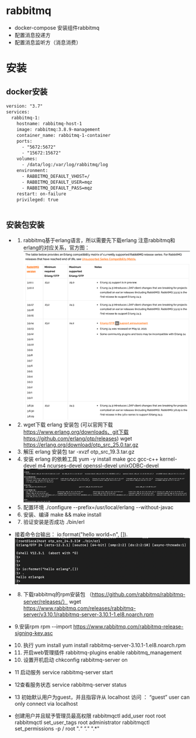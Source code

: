 # rabbitmq

- docker-compose 安装组件rabbitmq
- 配置消息投递方
- 配置消息监听方（消息消费）


# 安装

## docker安装

````
version: "3.7"
services:
  rabbitmq-1:
    hostname: rabbitmq-host-1
    image: rabbitmq:3.8.9-management
    container_name: rabbitmq-1-container
    ports:
      - "5672:5672"
      - "15672:15672"
    volumes:
      - /data/log:/var/log/rabbitmq/log
    environment:
      - RABBITMQ_DEFAULT_VHOST=/
      - RABBITMQ_DEFAULT_USER=mqz
      - RABBITMQ_DEFAULT_PASS=mqz
    restart: on-failure
    privileged: true


````

## 安装包安装

- 1. rabbitmq基于erlang语言，所以需要先下载erlang
     注意rabbitmq和erlang的对应关系，官方图：
![img.png](images/rabbitmq和erlang对应关系.png)
- 2. wget下载 erlang 安装包 (可以官网下载 https://www.erlang.org/downloads、git下载 https://github.com/erlang/otp/releases)
wget https://erlang.org/download/otp_src_25.0.tar.gz
- 3. 解压 erlang 安装包
tar -xvzf otp_src_19.3.tar.gz
- 4. 安装 erlang 的依赖工具
yum -y install make gcc gcc-c++ kernel-devel m4 ncurses-devel openssl-devel unixODBC-devel
![img.png](images/安装erlang的依赖工具.png)
- 5. 配置环境
./configure --prefix=/usr/local/erlang --without-javac
     
- 6. 安装、编译
make && make install

- 7. 验证安装是否成功
./bin/erl
- 接着命令台输出：
io:format("hello world~n", []).
  ![img.png](images/erlang安装验证.png)
- 8. 下载rabbitmq的rpm安装包 （https://github.com/rabbitmq/rabbitmq-server/releases/）
wget https://www.rabbitmq.com/releases/rabbitmq-server/v3.10.1/rabbitmq-server-3.10.1-1.el8.noarch.rpm

- 9.安装rpm
rpm --import https://www.rabbitmq.com/rabbitmq-release-signing-key.asc
- 10. 执行 yum install 
yum install rabbitmq-server-3.10.1-1.el8.noarch.rpm
- 11. 开启web管理插件
rabbitmq-plugins enable rabbitmq_management
- 10. 设置开机启动
chkconfig rabbitmq-server on

- 11 启动服务
service rabbitmq-server start
- 12查看服务状态
service rabbitmq-server status

- 13 初始默认用户为guest，并且指容许从 localhost 访问 ：
  “guest” user can only connect via localhost
- 创建用户并且赋予管理员最高权限
rabbitmqctl add_user root root
rabbitmqctl set_user_tags root administrator
rabbitmqctl set_permissions -p / root ".*" ".*" ".*"



